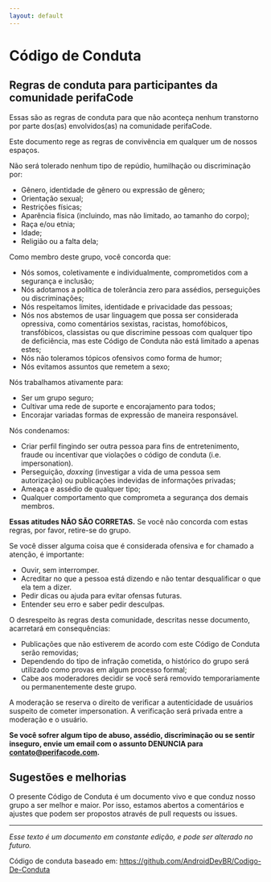 ```yaml
---
layout: default
---
```


# Código de Conduta

## Regras de conduta para participantes da comunidade perifaCode

Essas são as regras de conduta para que não aconteça nenhum transtorno por parte dos(as) envolvidos(as) na comunidade perifaCode.

Este documento rege as regras de convivência em qualquer um de nossos espaços.

Não será tolerado nenhum tipo de repúdio, humilhação ou discriminação por:

- Gênero, identidade de gênero ou expressão de gênero;
- Orientação sexual;
- Restrições físicas;
- Aparência física (incluindo, mas não limitado, ao tamanho do corpo);
- Raça e/ou etnia;
- Idade;
- Religião ou a falta dela;

Como membro deste grupo, você concorda que:

- Nós somos, coletivamente e individualmente, comprometidos com a segurança e inclusão;
- Nós adotamos a política de tolerância zero para assédios, perseguições ou discriminações;
- Nós respeitamos limites, identidade e privacidade das pessoas;
- Nós nos abstemos de usar linguagem que possa ser considerada opressiva, como comentários sexistas, racistas, homofóbicos, transfóbicos, classistas ou que discrimine pessoas com qualquer tipo de deficiência, mas este Código de Conduta não está limitado a apenas estes;
- Nós não toleramos tópicos ofensivos como forma de humor;
- Nós evitamos assuntos que remetem a sexo;

Nós trabalhamos ativamente para:

- Ser um grupo seguro;
- Cultivar uma rede de suporte e encorajamento para todos;
- Encorajar variadas formas de expressão de maneira responsável.

Nós condenamos:

- Criar perfil fingindo ser outra pessoa para fins de entretenimento, fraude ou incentivar que violações o código de conduta (i.e. impersonation).
- Perseguição, _doxxing_ (investigar a vida de uma pessoa sem autorização) ou publicações indevidas de informações privadas;
- Ameaça e assédio de qualquer tipo;
- Qualquer comportamento que comprometa a segurança dos demais membros.

**Essas atitudes NÃO SÃO CORRETAS.** Se você não concorda com estas regras, por favor, retire-se do grupo.

Se você disser alguma coisa que é considerada ofensiva e for chamado a atenção, é importante:

- Ouvir, sem interromper.
- Acreditar no que a pessoa está dizendo e não tentar desqualificar o que ela tem a dizer.
- Pedir dicas ou ajuda para evitar ofensas futuras.
- Entender seu erro e saber pedir desculpas.

O desrespeito às regras desta comunidade, descritas nesse documento, acarretará em consequências:

- Publicações que não estiverem de acordo com este Código de Conduta serão removidas;
- Dependendo do tipo de infração cometida, o histórico do grupo será utilizado como provas em algum processo formal;
- Cabe aos moderadores decidir se você será removido temporariamente ou permanentemente deste grupo.

A moderação se reserva o direito de verificar a autenticidade de usuários suspeito de cometer impersonation. A verificação será privada entre a moderação e o usuário.

**Se você sofrer algum tipo de abuso, assédio, discriminação ou se sentir inseguro, envie um email com o assunto DENUNCIA para contato@perifacode.com.**

## Sugestões e melhorias

O presente Código de Conduta é um documento vivo e que conduz nosso grupo a ser melhor e maior. Por isso, estamos abertos a comentários e ajustes que podem ser propostos através de pull requests ou issues.

---

_Esse texto é um documento em constante edição, e pode ser alterado no futuro._

Código de conduta baseado em: https://github.com/AndroidDevBR/Codigo-De-Conduta
